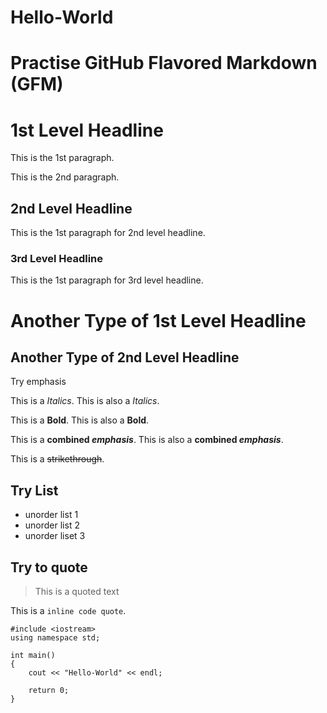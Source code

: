 # Hello-World

# Practise GitHub Flavored Markdown (GFM)

# 1st Level Headline

This is the 1st paragraph.

This is the 2nd paragraph.

## 2nd Level Headline

This is the 1st paragraph for 2nd level headline.

### 3rd Level Headline

This is the 1st paragraph for 3rd level headline.

Another Type of 1st Level Headline
==================================

Another Type of 2nd Level Headline
----------------------------------

Try emphasis

This is a *Italics*. This is also a _Italics_.

This is a **Bold**. This is also a __Bold__.

This is a **combined _emphasis_**. This is also a __combined *emphasis*__.

This is a ~~strikethrough~~.

## Try List

* unorder list 1
* unorder list 2
* unorder liset 3

## Try to quote

> This is a quoted text

This is a `inline code quote`.

```
#include <iostream>
using namespace std;

int main()
{
    cout << "Hello-World" << endl;
    
    return 0;
}
```
